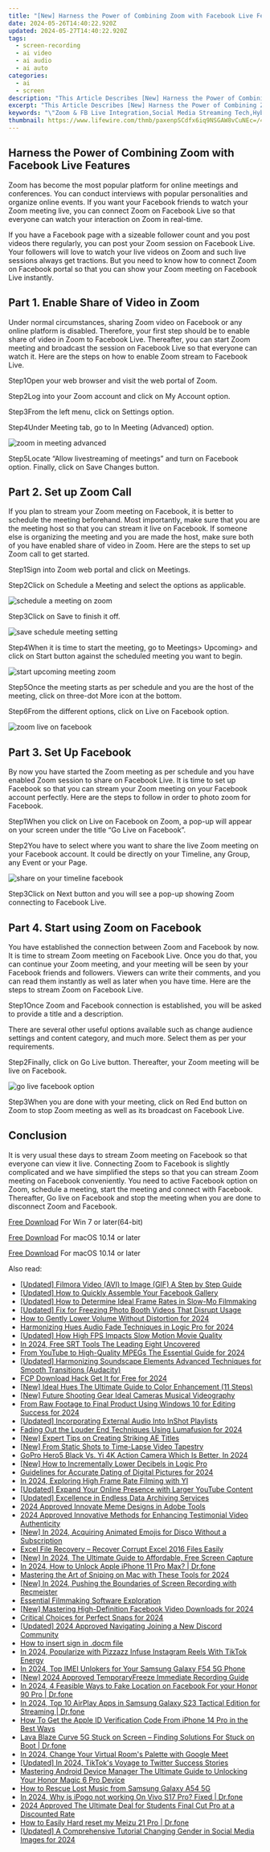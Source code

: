 ```yaml
---
title: "[New] Harness the Power of Combining Zoom with Facebook Live Features"
date: 2024-05-26T14:40:22.920Z
updated: 2024-05-27T14:40:22.920Z
tags: 
  - screen-recording
  - ai video
  - ai audio
  - ai auto
categories: 
  - ai
  - screen
description: "This Article Describes [New] Harness the Power of Combining Zoom with Facebook Live Features"
excerpt: "This Article Describes [New] Harness the Power of Combining Zoom with Facebook Live Features"
keywords: "\"Zoom & FB Live Integration,Social Media Streaming Tech,Hybrid Video Broadcasts,Unified Livestream Platforms,Cross-Platform Streaming Combo,Facebook Zoom Collaboration,Enhanced Live Engagement Tools\""
thumbnail: https://www.lifewire.com/thmb/paxenpSCdfx6iq9NSGAW8vCuNEc=/400x300/filters:no_upscale():max_bytes(150000):strip_icc():format(webp)/Nightbooks-93aa15da6f37406fa34e8c155b1067b3.jpg
---
```


## Harness the Power of Combining Zoom with Facebook Live Features

Zoom has become the most popular platform for online meetings and conferences. You can conduct interviews with popular personalities and organize online events. If you want your Facebook friends to watch your Zoom meeting live, you can connect Zoom on Facebook Live so that everyone can watch your interaction on Zoom in real-time.

If you have a Facebook page with a sizeable follower count and you post videos there regularly, you can post your Zoom session on Facebook Live. Your followers will love to watch your live videos on Zoom and such live sessions always get tractions. But you need to know how to connect Zoom on Facebook portal so that you can show your Zoom meeting on Facebook Live instantly.

## Part 1\. Enable Share of Video in Zoom

Under normal circumstances, sharing Zoom video on Facebook or any online platform is disabled. Therefore, your first step should be to enable share of video in Zoom to Facebook Live. Thereafter, you can start Zoom meeting and broadcast the session on Facebook Live so that everyone can watch it. Here are the steps on how to enable Zoom stream to Facebook Live.

Step1Open your web browser and visit the web portal of Zoom.

Step2Log into your Zoom account and click on My Account option.

Step3From the left menu, click on Settings option.

Step4Under Meeting tab, go to In Meeting (Advanced) option.

![zoom in meeting advanced](https://images.wondershare.com/filmora/article-images/2022/07/zoom-facebook-1.jpg)

Step5Locate “Allow livestreaming of meetings” and turn on Facebook option. Finally, click on Save Changes button.

## Part 2\. Set up Zoom Call

If you plan to stream your Zoom meeting on Facebook, it is better to schedule the meeting beforehand. Most importantly, make sure that you are the meeting host so that you can stream it live on Facebook. If someone else is organizing the meeting and you are made the host, make sure both of you have enabled share of video in Zoom. Here are the steps to set up Zoom call to get started.

Step1Sign into Zoom web portal and click on Meetings.

Step2Click on Schedule a Meeting and select the options as applicable.

![schedule a meeting on zoom](https://images.wondershare.com/filmora/article-images/2022/07/zoom-facebook-2.jpg)

Step3Click on Save to finish it off.

![save schedule meeting setting](https://images.wondershare.com/filmora/article-images/2022/07/zoom-facebook-3.jpg)

Step4When it is time to start the meeting, go to Meetings> Upcoming> and click on Start button against the scheduled meeting you want to begin.

![start upcoming meeting zoom](https://images.wondershare.com/filmora/article-images/2022/07/zoom-facebook-4.jpg)

Step5Once the meeting starts as per schedule and you are the host of the meeting, click on three-dot More icon at the bottom.

Step6From the different options, click on Live on Facebook option.

![zoom live on facebook](https://images.wondershare.com/filmora/article-images/2022/07/zoom-facebook-5.jpg)

## Part 3\. Set Up Facebook

By now you have started the Zoom meeting as per schedule and you have enabled Zoom session to share on Facebook Live. It is time to set up Facebook so that you can stream your Zoom meeting on your Facebook account perfectly. Here are the steps to follow in order to photo zoom for Facebook.

Step1When you click on Live on Facebook on Zoom, a pop-up will appear on your screen under the title “Go Live on Facebook”.

Step2You have to select where you want to share the live Zoom meeting on your Facebook account. It could be directly on your Timeline, any Group, any Event or your Page.

![share on your timeline facebook](https://images.wondershare.com/filmora/article-images/2022/07/zoom-facebook-6.jpg)

Step3Click on Next button and you will see a pop-up showing Zoom connecting to Facebook Live.

## Part 4\. Start using Zoom on Facebook

You have established the connection between Zoom and Facebook by now. It is time to stream Zoom meeting on Facebook Live. Once you do that, you can continue your Zoom meeting, and your meeting will be seen by your Facebook friends and followers. Viewers can write their comments, and you can read them instantly as well as later when you have time. Here are the steps to stream Zoom on Facebook Live.

Step1Once Zoom and Facebook connection is established, you will be asked to provide a title and a description.

There are several other useful options available such as change audience settings and content category, and much more. Select them as per your requirements.

Step2Finally, click on Go Live button. Thereafter, your Zoom meeting will be live on Facebook.

![go live facebook option](https://images.wondershare.com/filmora/article-images/2022/07/zoom-facebook-7.jpg)

Step3When you are done with your meeting, click on Red End button on Zoom to stop Zoom meeting as well as its broadcast on Facebook Live.

## Conclusion

It is very usual these days to stream Zoom meeting on Facebook so that everyone can view it live. Connecting Zoom to Facebook is slightly complicated and we have simplified the steps so that you can stream Zoom meeting on Facebook conveniently. You need to active Facebook option on Zoom, schedule a meeting, start the meeting and connect with Facebook. Thereafter, Go live on Facebook and stop the meeting when you are done to disconnect Zoom and Facebook.

[Free Download](https://tools.techidaily.com/wondershare/filmora/download/) For Win 7 or later(64-bit)

[Free Download](https://tools.techidaily.com/wondershare/filmora/download/) For macOS 10.14 or later

[Free Download](https://tools.techidaily.com/wondershare/filmora/download/) For macOS 10.14 or later

<ins class="adsbygoogle"
     style="display:block"
     data-ad-format="autorelaxed"
     data-ad-client="ca-pub-7571918770474297"
     data-ad-slot="1223367746"></ins>

<ins class="adsbygoogle"
     style="display:block"
     data-ad-format="autorelaxed"
     data-ad-client="ca-pub-7571918770474297"
     data-ad-slot="1223367746"></ins>



<ins class="adsbygoogle"
     style="display:block"
     data-ad-client="ca-pub-7571918770474297"
     data-ad-slot="8358498916"
     data-ad-format="auto"
     data-full-width-responsive="true"></ins>


<span class="atpl-alsoreadstyle">Also read:</span>
<div><ul>
<li><a href="https://some-knowledge.techidaily.com/updated-filmora-video-avi-to-image-gif-a-step-by-step-guide/"><u>[Updated] Filmora Video (AVI) to Image (GIF)  A Step by Step Guide</u></a></li>
<li><a href="https://some-knowledge.techidaily.com/updated-how-to-quickly-assemble-your-facebook-gallery/"><u>[Updated] How to Quickly Assemble Your Facebook Gallery</u></a></li>
<li><a href="https://some-knowledge.techidaily.com/updated-how-to-determine-ideal-frame-rates-in-slow-mo-filmmaking/"><u>[Updated] How to Determine Ideal Frame Rates in Slow-Mo Filmmaking</u></a></li>
<li><a href="https://some-knowledge.techidaily.com/updated-fix-for-freezing-photo-booth-videos-that-disrupt-usage/"><u>[Updated] Fix for Freezing Photo Booth Videos That Disrupt Usage</u></a></li>
<li><a href="https://some-knowledge.techidaily.com/how-to-gently-lower-volume-without-distortion-for-2024/"><u>How to Gently Lower Volume Without Distortion for 2024</u></a></li>
<li><a href="https://some-knowledge.techidaily.com/harmonizing-hues-audio-fade-techniques-in-logic-pro-for-2024/"><u>Harmonizing Hues  Audio Fade Techniques in Logic Pro for 2024</u></a></li>
<li><a href="https://some-knowledge.techidaily.com/updated-how-high-fps-impacts-slow-motion-movie-quality/"><u>[Updated] How High FPS Impacts Slow Motion Movie Quality</u></a></li>
<li><a href="https://some-knowledge.techidaily.com/in-2024-free-srt-tools-the-leading-eight-uncovered/"><u>In 2024, Free SRT Tools  The Leading Eight Uncovered</u></a></li>
<li><a href="https://some-knowledge.techidaily.com/from-youtube-to-high-quality-mpegs-the-essential-guide-for-2024/"><u>From YouTube to High-Quality MPEGs  The Essential Guide for 2024</u></a></li>
<li><a href="https://some-knowledge.techidaily.com/updated-harmonizing-soundscape-elements-advanced-techniques-for-smooth-transitions-audacity/"><u>[Updated] Harmonizing Soundscape Elements  Advanced Techniques for Smooth Transitions (Audacity)</u></a></li>
<li><a href="https://some-knowledge.techidaily.com/fcp-download-hack-get-it-for-free-for-2024/"><u>FCP Download Hack  Get It for Free for 2024</u></a></li>
<li><a href="https://some-knowledge.techidaily.com/new-ideal-hues-the-ultimate-guide-to-color-enhancement-11-steps/"><u>[New] Ideal Hues  The Ultimate Guide to Color Enhancement (11 Steps)</u></a></li>
<li><a href="https://some-knowledge.techidaily.com/new-future-shooting-gear-ideal-cameras-musical-videography/"><u>[New] Future Shooting Gear  Ideal Cameras Musical Videography</u></a></li>
<li><a href="https://some-knowledge.techidaily.com/from-raw-footage-to-final-product-using-windows-10-for-editing-success-for-2024/"><u>From Raw Footage to Final Product  Using Windows 10 for Editing Success for 2024</u></a></li>
<li><a href="https://some-knowledge.techidaily.com/updated-incorporating-external-audio-into-inshot-playlists/"><u>[Updated] Incorporating External Audio Into InShot Playlists</u></a></li>
<li><a href="https://some-knowledge.techidaily.com/fading-out-the-louder-end-techniques-using-lumafusion-for-2024/"><u>Fading Out the Louder End  Techniques Using Lumafusion for 2024</u></a></li>
<li><a href="https://some-knowledge.techidaily.com/new-expert-tips-on-creating-striking-ae-titles/"><u>[New] Expert Tips on Creating Striking AE Titles</u></a></li>
<li><a href="https://some-knowledge.techidaily.com/new-from-static-shots-to-time-lapse-video-tapestry/"><u>[New] From Static Shots to Time-Lapse Video Tapestry</u></a></li>
<li><a href="https://some-knowledge.techidaily.com/gopro-hero5-black-vs-yi-4k-action-camera-which-is-better-in-2024/"><u>GoPro Hero5 Black Vs. Yi 4K Action Camera  Which Is Better, In 2024</u></a></li>
<li><a href="https://some-knowledge.techidaily.com/new-how-to-incrementally-lower-decibels-in-logic-pro/"><u>[New] How to Incrementally Lower Decibels in Logic Pro</u></a></li>
<li><a href="https://some-knowledge.techidaily.com/guidelines-for-accurate-dating-of-digital-pictures-for-2024/"><u>Guidelines for Accurate Dating of Digital Pictures for 2024</u></a></li>
<li><a href="https://some-knowledge.techidaily.com/in-2024-exploring-high-frame-rate-filming-with-yi/"><u>In 2024, Exploring High Frame Rate Filming with YI</u></a></li>
<li><a href="https://some-knowledge.techidaily.com/updated-expand-your-online-presence-with-larger-youtube-content/"><u>[Updated] Expand Your Online Presence with Larger YouTube Content</u></a></li>
<li><a href="https://some-knowledge.techidaily.com/updated-excellence-in-endless-data-archiving-services/"><u>[Updated] Excellence in Endless Data Archiving Services</u></a></li>
<li><a href="https://some-knowledge.techidaily.com/2024-approved-innovate-meme-designs-in-adobe-tools/"><u>2024 Approved  Innovate Meme Designs in Adobe Tools</u></a></li>
<li><a href="https://some-knowledge.techidaily.com/2024-approved-innovative-methods-for-enhancing-testimonial-video-authenticity/"><u>2024 Approved  Innovative Methods for Enhancing Testimonial Video Authenticity</u></a></li>
<li><a href="https://discord-videos.techidaily.com/new-in-2024-acquiring-animated-emojis-for-disco-without-a-subscription/"><u>[New] In 2024, Acquiring Animated Emojis for Disco Without a Subscription</u></a></li>
<li><a href="https://phone-solutions.techidaily.com/excel-file-recovery-recover-corrupt-excel-2016-files-easily-by-stellar-guide/"><u>Excel File Recovery – Recover Corrupt Excel 2016 Files Easily</u></a></li>
<li><a href="https://screen-recording.techidaily.com/new-in-2024-the-ultimate-guide-to-affordable-free-screen-capture/"><u>[New] In 2024, The Ultimate Guide to Affordable, Free Screen Capture</u></a></li>
<li><a href="https://iphone-unlock.techidaily.com/in-2024-how-to-unlock-apple-iphone-11-pro-max-drfone-by-drfone-ios/"><u>In 2024, How to Unlock Apple iPhone 11 Pro Max? | Dr.fone</u></a></li>
<li><a href="https://screen-capture.techidaily.com/mastering-the-art-of-sniping-on-mac-with-these-tools-for-2024/"><u>Mastering the Art of Sniping on Mac with These Tools for 2024</u></a></li>
<li><a href="https://desktop-recording.techidaily.com/new-in-2024-pushing-the-boundaries-of-screen-recording-with-recmeister/"><u>[New] In 2024, Pushing the Boundaries of Screen Recording with Recmeister</u></a></li>
<li><a href="https://youtube-video-recordings.techidaily.com/essential-filmmaking-software-exploration/"><u>Essential Filmmaking Software Exploration</u></a></li>
<li><a href="https://facebook-video-files.techidaily.com/new-mastering-high-definition-facebook-video-downloads-for-2024/"><u>[New] Mastering High-Definition Facebook Video Downloads for 2024</u></a></li>
<li><a href="https://desktop-recording.techidaily.com/critical-choices-for-perfect-snaps-for-2024/"><u>Critical Choices for Perfect Snaps for 2024</u></a></li>
<li><a href="https://discord-videos.techidaily.com/updated-2024-approved-navigating-joining-a-new-discord-community/"><u>[Updated] 2024 Approved  Navigating  Joining a New Discord Community</u></a></li>
<li><a href="https://blog-min.techidaily.com/how-to-insert-sign-in-docm-file-by-ldigisigner-sign-a-word-sign-a-word/"><u>How to insert sign in .docm file</u></a></li>
<li><a href="https://instagram-videos.techidaily.com/in-2024-popularize-with-pizzazz-infuse-instagram-reels-with-tiktok-energy/"><u>In 2024, Popularize with Pizzazz  Infuse Instagram Reels With TikTok Energy</u></a></li>
<li><a href="https://sim-unlock.techidaily.com/in-2024-top-imei-unlokers-for-your-samsung-galaxy-f54-5g-phone-by-drfone-android/"><u>In 2024, Top IMEI Unlokers for Your Samsung Galaxy F54 5G Phone</u></a></li>
<li><a href="https://video-capture.techidaily.com/new-2024-approved-temporaryfreeze-immediate-recording-guide/"><u>[New] 2024 Approved  TemporaryFreeze  Immediate Recording Guide</u></a></li>
<li><a href="https://review-topics.techidaily.com/in-2024-4-feasible-ways-to-fake-location-on-facebook-for-your-honor-90-pro-drfone-by-drfone-virtual-android/"><u>In 2024, 4 Feasible Ways to Fake Location on Facebook For your Honor 90 Pro | Dr.fone</u></a></li>
<li><a href="https://screen-mirror.techidaily.com/in-2024-top-10-airplay-apps-in-samsung-galaxy-s23-tactical-edition-for-streaming-drfone-by-drfone-android/"><u>In 2024, Top 10 AirPlay Apps in Samsung Galaxy S23 Tactical Edition for Streaming | Dr.fone</u></a></li>
<li><a href="https://apple-account.techidaily.com/how-to-get-the-apple-id-verification-code-from-iphone-14-pro-in-the-best-ways-by-drfone-ios/"><u>How To Get the Apple ID Verification Code From iPhone 14 Pro in the Best Ways</u></a></li>
<li><a href="https://howto.techidaily.com/lava-blaze-curve-5g-stuck-on-screen-finding-solutions-for-stuck-on-boot-drfone-by-drfone-fix-android-problems-fix-android-problems/"><u>Lava Blaze Curve 5G Stuck on Screen – Finding Solutions For Stuck on Boot | Dr.fone</u></a></li>
<li><a href="https://desktop-recording.techidaily.com/in-2024-change-your-virtual-rooms-palette-with-google-meet/"><u>In 2024, Change Your Virtual Room's Palette with Google Meet</u></a></li>
<li><a href="https://twitter-videos.techidaily.com/updated-in-2024-tiktoks-voyage-to-twitter-success-stories/"><u>[Updated] In 2024, TikTok's Voyage to Twitter Success Stories</u></a></li>
<li><a href="https://easy-unlock-android.techidaily.com/mastering-android-device-manager-the-ultimate-guide-to-unlocking-your-honor-magic-6-pro-device-by-drfone-android/"><u>Mastering Android Device Manager The Ultimate Guide to Unlocking Your Honor Magic 6 Pro Device</u></a></li>
<li><a href="https://blog-min.techidaily.com/how-to-rescue-lost-music-from-samsung-galaxy-a54-5g-by-fonelab-android-recover-music/"><u>How to Rescue Lost Music from Samsung Galaxy A54 5G</u></a></li>
<li><a href="https://change-location.techidaily.com/in-2024-why-is-ipogo-not-working-on-vivo-s17-pro-fixed-drfone-by-drfone-virtual-android/"><u>In 2024, Why is iPogo not working On Vivo S17 Pro? Fixed | Dr.fone</u></a></li>
<li><a href="https://smart-video-editing.techidaily.com/2024-approved-the-ultimate-deal-for-students-final-cut-pro-at-a-discounted-rate/"><u>2024 Approved The Ultimate Deal for Students Final Cut Pro at a Discounted Rate</u></a></li>
<li><a href="https://techidaily.com/how-to-easily-hard-reset-my-meizu-21-pro-drfone-by-drfone-reset-android-reset-android/"><u>How to Easily Hard reset my Meizu 21 Pro | Dr.fone</u></a></li>
<li><a href="https://instagram-clips.techidaily.com/updated-a-comprehensive-tutorial-changing-gender-in-social-media-images-for-2024/"><u>[Updated] A Comprehensive Tutorial  Changing Gender in Social Media Images for 2024</u></a></li>
</ul></div>

